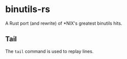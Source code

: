 # binutils-rs
A Rust port (and rewrite) of *NIX's greatest binutils hits.

## Tail

The `tail` command is used to replay lines.
